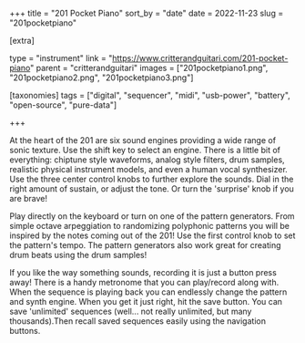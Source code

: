 +++
title = "201 Pocket Piano"
sort_by = "date"
date = 2022-11-23
slug = "201pocketpiano"

[extra]

type = "instrument"
link = "https://www.critterandguitari.com/201-pocket-piano"
parent = "critterandguitari"
images = ["201pocketpiano1.png", "201pocketpiano2.png", "201pocketpiano3.png"]

[taxonomies]
tags = ["digital", "sequencer", "midi", "usb-power", "battery", "open-source", "pure-data"]

+++

At the heart of the 201 are six sound engines providing a wide range of sonic texture. Use the shift key to select an engine. There is a little bit of everything: chiptune style waveforms, analog style filters, drum samples, realistic physical instrument models, and even a human vocal synthesizer. Use the three center control knobs to further explore the sounds. Dial in the right amount of sustain, or adjust the tone. Or turn the 'surprise' knob if you are brave!

Play directly on the keyboard or turn on one of the pattern generators. From simple octave arpeggiation to randomizing polyphonic patterns you will be inspired by the notes coming out of the 201! Use the first control knob to set the pattern's tempo.
The pattern generators also work great for creating drum beats using the drum samples!

If you like the way something sounds, recording it is just a button press away! There is a handy metronome that you can play/record along with. When the sequence is playing back you can endlessly change the pattern and synth engine. When you get it just right, hit the save button. You can save 'unlimited' sequences (well... not really unlimited, but many thousands).Then recall saved sequences easily using the navigation buttons.
